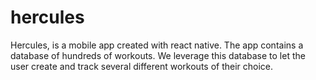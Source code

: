 # hercules

Hercules, is a mobile app created with react native. The app contains a database of hundreds of workouts.
We leverage this database to let the user create and track several different workouts of their choice.
